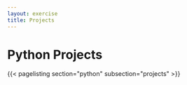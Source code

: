 ```yaml
---
layout: exercise
title: Projects
---
```


# Python Projects

{{< pagelisting section="python" subsection="projects" >}}
